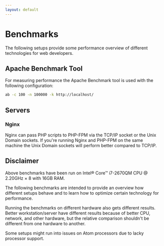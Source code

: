 ```yaml
---
layout: default
---
```


# Benchmarks

The following setups provide some performance overview of different technologies
for web developers.

<div id="benchmark-chart"></div>

## Apache Benchmark Tool

For measuring performance the Apache Benchmark tool is used with the following
configuration:

```bash
ab -c 100 -n 100000 -k http://localhost/
```

## Servers

### Nginx

Nginx can pass PHP scripts to PHP-FPM via the TCP/IP socket or the Unix Domain
sockets. If you're running Nginx and PHP-FPM on the same machine the Unix Domain
sockets will perform better compared to TCP/IP.

## Disclaimer

Above benchmarks have been run on Intel® Core™ i7-2670QM CPU @ 2.20GHz × 8 with
16GB RAM.

The following benchmarks are intended to provide an overview how different setups
behave and to learn how to optimize certain technology for performance.

Running the benchmarks on different hardware also gets different results. Better
workstation/server have different results because of better CPU, network, and other
hardware, but the relative comparison shouldn't be different from one hardware to
another.

Some setups might run into issues on Atom processors due to lacky processor
support.
